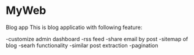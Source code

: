 # MyWeb
Blog app
This is blog applicatio with following feature:

-customize admin dashboard
-rss feed
-share email by post
-sitemap of blog
-searh functionality
-similar post extraction
-pagination


